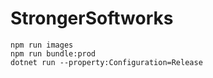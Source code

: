 # StrongerSoftworks

```
npm run images
npm run bundle:prod
dotnet run --property:Configuration=Release

```
